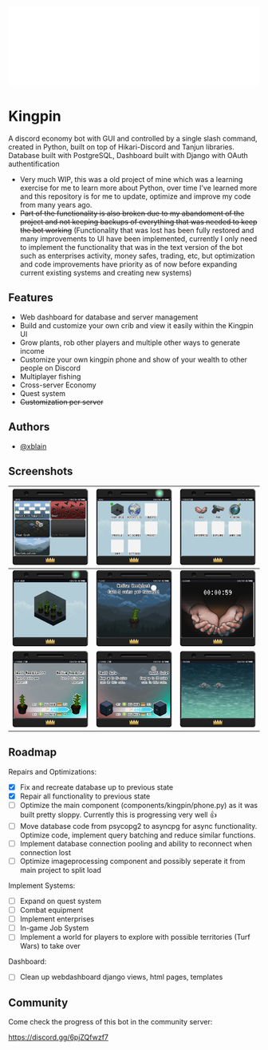 
![Logo](https://github.com/xblain/kingpin-bot/blob/main/readme-images/BotLogoWord.svg)


# Kingpin

A discord economy bot with GUI and controlled by a single slash command, created in Python, built on top of Hikari-Discord and Tanjun libraries. Database built with PostgreSQL, Dashboard built with Django with OAuth authentification

- Very much WIP, this was a old project of mine which was a learning exercise for me to learn more about Python, over time I've learned more and this repository is for me to update, optimize and improve my code from many years ago.
- ~~Part of the functionality is also broken due to my abandoment of the project and not keeping backups of everything that was needed to keep the bot working~~ (Functionality that was lost has been fully restored and many improvements to UI have been implemented, currently I only need to implement the functionality that was in the text version of the bot such as enterprises activity, money safes, trading, etc, but optimization and code improvements have priority as of now before expanding current existing systems and creating new systems)

## Features

- Web dashboard for database and server management
- Build and customize your own crib and view it easily within the Kingpin UI
- Grow plants, rob other players and multiple other ways to generate income
- Customize your own kingpin phone and show of your wealth to other people on Discord
- Multiplayer fishing
- Cross-server Economy
- Quest system
- ~~Customization per server~~


## Authors

- [@xblain](https://github.com/xblain)


## Screenshots


|![Shop](https://github.com/xblain/kingpin-bot/blob/main/readme-images/shop.png)|![Menu](https://github.com/xblain/kingpin-bot/blob/main/readme-images/menu.png)|![Activities](https://github.com/xblain/kingpin-bot/blob/main/readme-images/activities.png)|
|     :---:      |     :---:      |     :---:      |
|![Crib](https://github.com/xblain/kingpin-bot/blob/main/readme-images/crib.png)|![Itemview](https://github.com/xblain/kingpin-bot/blob/main/readme-images/itemview.png)|![Beg](https://github.com/xblain/kingpin-bot/blob/main/readme-images/beg.png)|
|![Upgrade1](https://github.com/xblain/kingpin-bot/blob/main/readme-images/upgradeplant.png)|![Upgrade2](https://github.com/xblain/kingpin-bot/blob/main/readme-images/upgradesafe.png)|![Fishing](https://github.com/xblain/kingpin-bot/blob/main/readme-images/fishing.png)|


## Roadmap
Repairs and Optimizations:

- [x] Fix and recreate database up to previous state
- [x] Repair all functionality to previous state
- [ ] Optimize the main component (components/kingpin/phone.py) as it was built pretty sloppy. Currently this is progressing very well :+1:
- [ ] Move database code from psycopg2 to asyncpg for async functionality. Optimize code, implement query batching and reduce similar functions.
- [ ] Implement database connection pooling and ability to reconnect when connection lost
- [ ] Optimize imageprocessing component and possibly seperate it from main project to split load

Implement Systems:

- [ ] Expand on quest system
- [ ] Combat equipment
- [ ] Implement enterprises
- [ ] In-game Job System
- [ ] Implement a world for players to explore with possible territories (Turf Wars) to take over

Dashboard:

- [ ] Clean up webdashboard django views, html pages, templates


## Community

Come check the progress of this bot in the community server:

https://discord.gg/6pjZQfwzf7

